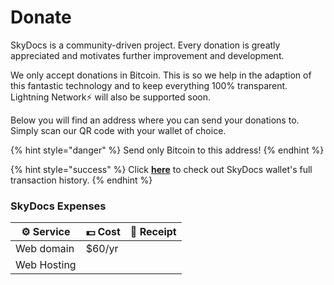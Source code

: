 # Donate

SkyDocs is a community-driven project. Every donation is greatly appreciated and motivates further improvement and development.

We only accept donations in Bitcoin. This is so we help in the adaption of this fantastic technology and to keep everything 100% transparent. Lightning Network⚡ will also be supported soon.

Below you will find an address where you can send your donations to. Simply scan our QR code with your wallet of choice.

{% hint style="danger" %}
Send only Bitcoin to this address!
{% endhint %}

{% hint style="success" %}
Click [**here**](https://mempool.space/address/bc1qtg5l7nm9kc46yh4m8z53ervnf5mr00qw2uylqn) to check out SkyDocs wallet's full transaction history.
{% endhint %}

### SkyDocs Expenses

| ⚙️ Service  | 💵 Cost | 🧾 Receipt |
| ----------- | ------- | ---------- |
| Web domain  | $60/yr  |            |
| Web Hosting |         |            |
